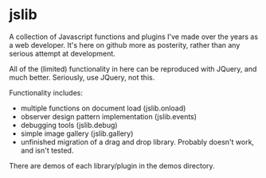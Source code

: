 jslib
=====

A collection of Javascript functions and plugins I've made over the years as a web developer. It's here on github more as posterity, rather than any serious attempt at development.

All of the (limited) functionality in here can be reproduced with JQuery, and much better. Seriously, use JQuery, not this.

Functionality includes:
* multiple functions on document load (jslib.onload)
* observer design pattern implementation (jslib.events)
* debugging tools (jslib.debug)
* simple image gallery (jslib.gallery)
* unfinished migration of a drag and drop library. Probably doesn't work, and isn't tested.

There are demos of each library/plugin in the demos directory.
